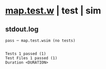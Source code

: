 # [map.test.w](../../../../../../examples/tests/sdk_tests/std/map.test.w) | test | sim

## stdout.log
```log
pass ─ map.test.wsim (no tests)
 
 
Tests 1 passed (1)
Test Files 1 passed (1)
Duration <DURATION>
```

